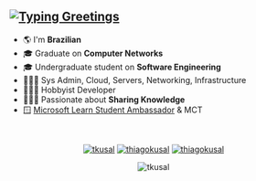 <h2>
   <a href="https://tkusal.com.br"><img src="https://readme-typing-svg.herokuapp.com?font=Noto+Sans&pause=1000&color=FFFFFF&width=435&height=35&lines=Hi+there!!+%F0%9F%91%8B;It's+me+Thiago!++%F0%9F%98%81" alt="Typing Greetings" /></a> 
</h2>

- 🌎 I'm **Brazilian**
- 🎓 Graduate on **Computer Networks**
- 🎓 Undergraduate student on **Software Engineering**
- 👨🏻‍🔧 Sys Admin, Cloud, Servers, Networking, Infrastructure
- 👨🏻‍💻 Hobbyist Developer
- 👨🏻‍🏫 Passionate about **Sharing Knowledge**
- 🪟 <a href="https://mvp.microsoft.com/studentambassadors/profile/6a35dcc5-5ab4-482e-948c-069cf37c7b9a?wt.mc_id=studentamb_365381" target="blank">Microsoft Learn Student Ambassador</a> & MCT 

<p><br></p> 
<p align="center">
<a href="https://linkedin.com/in/tkusal" target="blank"><img align="center" src="https://img.shields.io/badge/LinkedIn-0077B5?style=for-the-badge&logo=linkedin&logoColor=white" alt="tkusal"/></a>
<a href="https://tkusal.com.br" target="blank" font-size="6em"><img align="center" src="https://img.shields.io/badge/website-000000?style=for-the-badge&logo=About.me&logoColor=white" alt="thiagokusal"/></a>
<a href="https://www.youtube.com/@thiagokusal" target="blank"><img align="center" src="https://img.shields.io/badge/YouTube-FF0000?style=for-the-badge&logo=youtube&logoColor=white" alt="thiagokusal"/></a>
</p>

<p align="center"><img align="center" src="https://github-readme-stats.vercel.app/api/top-langs?username=tkusal&show_icons=true&locale=en&layout=compact&theme=blue-green" alt="tkusal" /></p>
